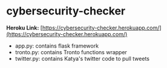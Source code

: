 # cybersecurity-checker

**Heroku Link:** [https://cybersecurity-checker.herokuapp.com/](https://cybersecurity-checker.herokuapp.com/)

- app.py: contains flask framework
- tronto.py: contains Tronto functions wrapper
- twitter.py: contains Katya's twitter code to pull tweets
